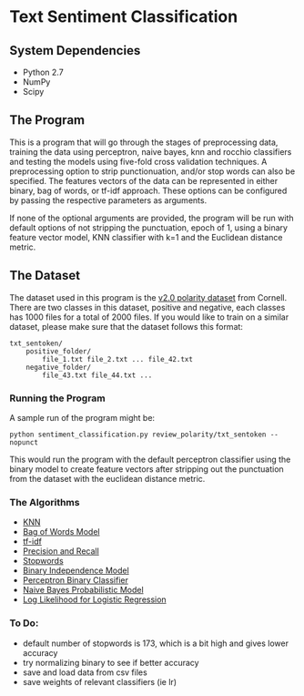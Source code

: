 # Text Sentiment Classification

## System Dependencies
- Python 2.7
- NumPy
- Scipy

## The Program
This is a program that will go through the stages of preprocessing data, training the
data using perceptron, naive bayes, knn and rocchio classifiers and testing the models using five-fold cross validation techniques. A preprocessing option to strip punctionuation, and/or stop words can also be specified. The features vectors of the data can be represented in either binary, bag of words, or tf-idf approach. These options can be configured by passing the respective parameters as arguments. 

If none of the optional arguments are provided, the program will be run with default options of not stripping the punctuation, epoch of 1, using a binary feature vector model, KNN classifier with k=1 and the Euclidean distance metric.

## The Dataset
The dataset used in this program is the [v2.0 polarity dataset](https://www.cs.cornell.edu/people/pabo/movie-review-data/) from Cornell. There are two classes in this dataset, positive and negative, each classes has 1000 files for a total of 2000 files. 
If you would like to train on a similar dataset, please make sure that the 
dataset follows this format:
```
txt_sentoken/  
    positive_folder/
        file_1.txt file_2.txt ... file_42.txt
    negative_folder/
        file_43.txt file_44.txt ...
```        

### Running the Program
A sample run of the program might be:
```
python sentiment_classification.py review_polarity/txt_sentoken --nopunct
```
This would run the program with the default perceptron classifier using the binary model to create feature vectors after stripping out the punctuation from the dataset with the euclidean distance metric.

### The Algorithms
- [KNN](https://en.wikipedia.org/wiki/K-nearest_neighbors_algorithm)
- [Bag of Words Model](https://en.wikipedia.org/wiki/Bag-of-words_model)
- [tf-idf](https://en.wikipedia.org/wiki/Tf%E2%80%93idf)
- [Precision and Recall](https://en.wikipedia.org/wiki/Precision_and_recall)
- [Stopwords](http://www.ranks.nl/stopwords)
- [Binary Independence Model](https://en.wikipedia.org/wiki/Binary_Independence_Model)
- [Perceptron Binary Classifier](https://en.wikipedia.org/wiki/Perceptron)
- [Naive Bayes Probabilistic Model](https://en.wikipedia.org/wiki/Naive_Bayes_classifier)
- [Log Likelihood for Logistic Regression](http://www.stat.cmu.edu/~cshalizi/uADA/12/lectures/ch12.pdf)

### To Do:
- default number of stopwords is 173, which is a bit high and gives lower accuracy 
- try normalizing binary to see if better accuracy
- save and load data from csv files
- save weights of relevant classifiers (ie lr)